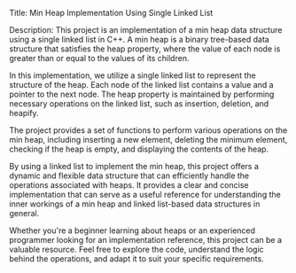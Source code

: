 Title: Min Heap Implementation Using Single Linked List

Description:
This project is an implementation of a min heap data structure using a single linked list in C++. A min heap is a binary tree-based data structure that satisfies the heap property, where the value of each node is greater than or equal to the values of its children.

In this implementation, we utilize a single linked list to represent the structure of the heap. Each node of the linked list contains a value and a pointer to the next node. The heap property is maintained by performing necessary operations on the linked list, such as insertion, deletion, and heapify.

The project provides a set of functions to perform various operations on the min heap, including inserting a new element, deleting the minimum element, checking if the heap is empty, and displaying the contents of the heap.

By using a linked list to implement the min heap, this project offers a dynamic and flexible data structure that can efficiently handle the operations associated with heaps. It provides a clear and concise implementation that can serve as a useful reference for understanding the inner workings of a min heap and linked list-based data structures in general.

Whether you're a beginner learning about heaps or an experienced programmer looking for an implementation reference, this project can be a valuable resource. Feel free to explore the code, understand the logic behind the operations, and adapt it to suit your specific requirements.
